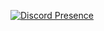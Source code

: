 [![Discord Presence](https://lanyard.cnrad.dev/api/419463672700600322?showDisplayName=true&bg=0f0f0f)](https://discord.com/users/419463672700600322)
